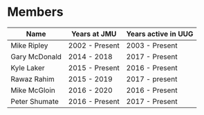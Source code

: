 # Members


| Name          | Years at JMU  | Years active in UUG  |
| ------------- | ------------- | -------------------- |
| Mike Ripley   | 2002 - Present| 2003 - Present       |
| Gary McDonald | 2014 - 2018   | 2017 - Present       |
| Kyle Laker    | 2015 - Present| 2016 - Present       |
| Rawaz Rahim   | 2015 - 2019   | 2017 - present       |
| Mike McGloin  | 2016 - 2020   | 2016 - Present       |
| Peter Shumate | 2016 - Present| 2017 - Present       |
